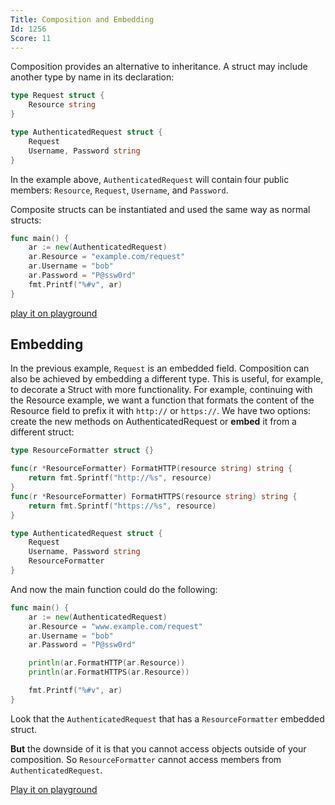 ```yaml
---
Title: Composition and Embedding
Id: 1256
Score: 11
---
```

Composition provides an alternative to inheritance. A struct may include another type by name in its declaration:

```go
type Request struct {
    Resource string
}

type AuthenticatedRequest struct {
    Request
    Username, Password string
}
```

In the example above, `AuthenticatedRequest` will contain four public members: `Resource`, `Request`, `Username`, and `Password`.

Composite structs can be instantiated and used the same way as normal structs:

```go
func main() {
    ar := new(AuthenticatedRequest)
    ar.Resource = "example.com/request"
    ar.Username = "bob"
    ar.Password = "P@ssw0rd"
    fmt.Printf("%#v", ar)
}
```

[play it on playground](https://play.golang.org/p/MfBhvhNMa-)

## Embedding

In the previous example, `Request` is an embedded field. Composition can also be achieved by embedding a different type. This is useful, for example, to decorate a Struct with more functionality. For example, continuing with the Resource example, we want a function that formats the content of the Resource field to prefix it with `http://` or `https://`. We have two options: create the new methods on AuthenticatedRequest or **embed** it from a different struct:

```go
type ResourceFormatter struct {}

func(r *ResourceFormatter) FormatHTTP(resource string) string {
    return fmt.Sprintf("http://%s", resource)
}
func(r *ResourceFormatter) FormatHTTPS(resource string) string {
    return fmt.Sprintf("https://%s", resource)
}

type AuthenticatedRequest struct {
    Request
    Username, Password string
    ResourceFormatter
}

```

And now the main function could do the following:

```go
func main() {
    ar := new(AuthenticatedRequest)
    ar.Resource = "www.example.com/request"
    ar.Username = "bob"
    ar.Password = "P@ssw0rd"

    println(ar.FormatHTTP(ar.Resource))
    println(ar.FormatHTTPS(ar.Resource))

    fmt.Printf("%#v", ar)
}
```

Look that the `AuthenticatedRequest` that has a `ResourceFormatter` embedded struct.

**But** the downside of it is that you cannot access objects outside of your composition. So `ResourceFormatter` cannot access members from `AuthenticatedRequest`.

[Play it on playground](https://play.golang.org/p/Ngl3D8UW5I)

